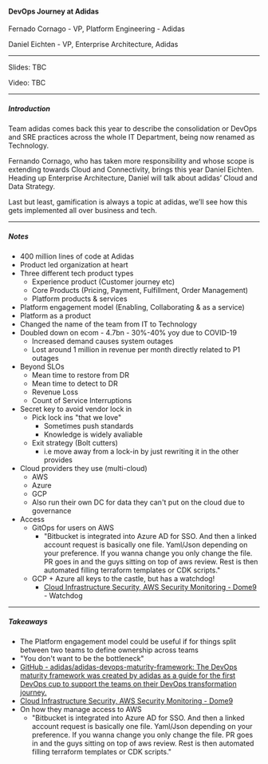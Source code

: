 #### DevOps Journey at Adidas

Fernado Cornago - VP, Platform Engineering - Adidas

Daniel Eichten - VP, Enterprise Architecture, Adidas

---

Slides: TBC

Video: TBC

---

##### Introduction

Team adidas comes back this year to describe the consolidation or DevOps and SRE practices across the whole IT Department, being now renamed as Technology.

Fernando Cornago, who has taken more responsibility and whose scope is extending towards Cloud and Connectivity, brings this year Daniel Eichten. Heading up Enterprise Architecture, Daniel will talk about adidas’ Cloud and Data Strategy.

Last but least, gamification is always a topic at adidas, we’ll see how this gets implemented all over business and tech.

---

##### Notes

* 400 million lines of code at Adidas
* Product led organization at heart
* Three different tech product types
  * Experience product (Customer journey etc)
  * Core Products (Pricing, Payment, Fulfillment, Order Management)
  * Platform products & services
* Platform engagement model (Enabling, Collaborating & as a service)
* Platform as a product
* Changed the name of the team from IT to Technology
* Doubled down on ecom - 4.7bn - 30%-40% yoy due to COVID-19
  * Increased demand causes system outages 
  * Lost around 1 million in revenue per month directly related to P1 outages
* Beyond SLOs
  * Mean time to restore from DR
  * Mean time to detect to DR 
  * Revenue Loss
  * Count of Service Interruptions
* Secret key to avoid vendor lock in
  * Pick lock ins "that we love"
    * Sometimes push standards
    * Knowledge is widely avaliable
  * Exit strategy (Bolt cutters)
    * i.e move away from a lock-in by just rewriting it in the other provides
* Cloud providers they use (multi-cloud)
  * AWS
  * Azure
  * GCP
  * Also run their own DC for data they can't put on the cloud due to governance
* Access 
  * GitOps for users on AWS
    * "Bitbucket is integrated into Azure AD for SSO. And then a linked account request is basically one file. Yaml/Json depending on your preference. If you wanna change you only change the file. PR goes in and the guys sitting on top of aws review. Rest is then automated filling terraform templates or CDK scripts."
  * GCP + Azure all keys to the castle, but has a watchdog!
    * [Cloud Infrastructure Security, AWS Security Monitoring - Dome9](https://dome9.com/) - Watchdog

---

##### Takeaways

* The Platform engagement model could be useful if for things split between two teams to define ownership across teams
* "You don't want to be the bottleneck"
* [GitHub - adidas/adidas-devops-maturity-framework: The DevOps maturity framework was created by adidas as a guide for the first DevOps cup to support the teams on their DevOps transformation journey.](https://github.com/adidas/adidas-devops-maturity-framework)
* [Cloud Infrastructure Security, AWS Security Monitoring - Dome9](https://dome9.com/)
* On how they manage access to AWS
  * "Bitbucket is integrated into Azure AD for SSO. And then a linked account request is basically one file. Yaml/Json depending on your preference. If you wanna change you only change the file. PR goes in and the guys sitting on top of aws review. Rest is then automated filling terraform templates or CDK scripts."
